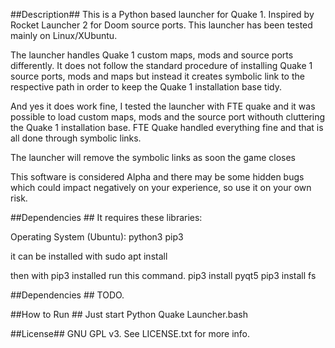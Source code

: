 ##Description##
This is a Python based launcher for Quake 1. Inspired by Rocket Launcher 2 for Doom source ports. 
This launcher has been tested mainly on Linux/XUbuntu. 

The launcher handles Quake 1 custom maps, mods and source ports differently. It does not follow the standard procedure
of installing Quake 1 source ports, mods and maps but instead it creates symbolic link to the respective path in order
to keep the Quake 1 installation base tidy. 

And yes it does work fine, I tested the launcher with FTE quake and it was possible to load custom maps, mods and the source port
withouth cluttering the Quake 1 installation base. FTE Quake handled everything fine and that is all done through symbolic links.

The launcher will remove the symbolic links as soon the game closes 

This software is considered Alpha and there may be some hidden bugs which could impact negatively on your experience, 
so use it on your own risk. 



##Dependencies <LINUX>##
It requires these libraries:

Operating System (Ubuntu):
python3 
pip3

it can be installed with sudo apt install

then with pip3 installed run this command.
pip3 install pyqt5
pip3 install fs

##Dependencies <WINDOWS>##
TODO.


##How to Run <LINUX>##
Just start Python Quake Launcher.bash

##License##
GNU GPL v3. See LICENSE.txt for more info.